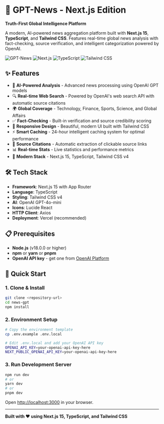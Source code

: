 # 🚀 GPT-News - Next.js Edition

**Truth-First Global Intelligence Platform**

A modern, AI-powered news aggregation platform built with **Next.js 15**, **TypeScript**, and **Tailwind CSS**. Features real-time global news analysis with fact-checking, source verification, and intelligent categorization powered by OpenAI.

![GPT-News](https://img.shields.io/badge/Powered%20by-OpenAI-00d4ff?style=for-the-badge)
![Next.js](https://img.shields.io/badge/Next.js-15-black?style=for-the-badge&logo=next.js)
![TypeScript](https://img.shields.io/badge/TypeScript-007ACC?style=for-the-badge&logo=typescript&logoColor=white)
![Tailwind CSS](https://img.shields.io/badge/Tailwind_CSS-38B2AC?style=for-the-badge&logo=tailwind-css&logoColor=white)

## ✨ Features

- 🤖 **AI-Powered Analysis** - Advanced news processing using OpenAI GPT models
- 🔍 **Real-time Web Search** - Powered by OpenAI's web search API with automatic source citations
- 🌍 **Global Coverage** - Technology, Finance, Sports, Science, and Global Affairs
- ✅ **Fact-Checking** - Built-in verification and source credibility scoring
- 📱 **Responsive Design** - Beautiful, modern UI built with Tailwind CSS
- ⚡ **Smart Caching** - 24-hour intelligent caching system for optimal performance
- 🔗 **Source Citations** - Automatic extraction of clickable source links
- 📊 **Real-time Stats** - Live statistics and performance metrics
- 🎨 **Modern Stack** - Next.js 15, TypeScript, Tailwind CSS v4

## 🛠️ Tech Stack

- **Framework**: Next.js 15 with App Router
- **Language**: TypeScript
- **Styling**: Tailwind CSS v4
- **AI**: OpenAI GPT-4o-mini
- **Icons**: Lucide React
- **HTTP Client**: Axios
- **Deployment**: Vercel (recommended)

## 📋 Prerequisites

- **Node.js** (v18.0.0 or higher)
- **npm** or **yarn** or **pnpm**
- **OpenAI API key** - get one from [OpenAI Platform](https://platform.openai.com/api-keys)

## 🚀 Quick Start

### 1. Clone & Install
```bash
git clone <repository-url>
cd news-gpt
npm install
```

### 2. Environment Setup
```bash
# Copy the environment template
cp .env.example .env.local

# Edit .env.local and add your OpenAI API key
OPENAI_API_KEY=your-openai-api-key-here
NEXT_PUBLIC_OPENAI_API_KEY=your-openai-api-key-here
```

### 3. Run Development Server
```bash
npm run dev
# or
yarn dev
# or
pnpm dev
```

Open [http://localhost:3000](http://localhost:3000) in your browser.

---

**Built with ❤️ using Next.js 15, TypeScript, and Tailwind CSS**
